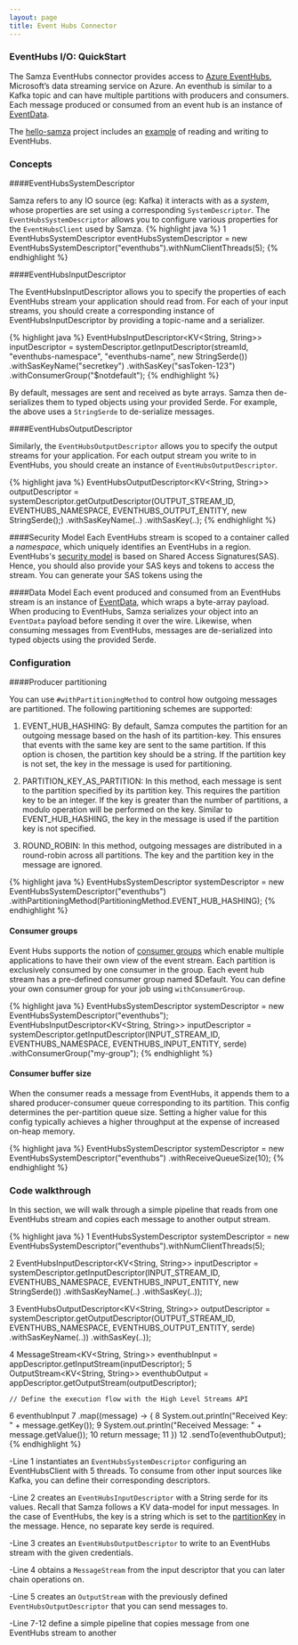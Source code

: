 ```yaml
---
layout: page
title: Event Hubs Connector
---
```

<!--
   Licensed to the Apache Software Foundation (ASF) under one or more
   contributor license agreements.  See the NOTICE file distributed with
   this work for additional information regarding copyright ownership.
   The ASF licenses this file to You under the Apache License, Version 2.0
   (the "License"); you may not use this file except in compliance with
   the License.  You may obtain a copy of the License at

       http://www.apache.org/licenses/LICENSE-2.0

   Unless required by applicable law or agreed to in writing, software
   distributed under the License is distributed on an "AS IS" BASIS,
   WITHOUT WARRANTIES OR CONDITIONS OF ANY KIND, either express or implied.
   See the License for the specific language governing permissions and
   limitations under the License.
-->

### EventHubs I/O: QuickStart

The Samza EventHubs connector provides access to [Azure EventHubs](https://docs.microsoft.com/en-us/azure/event-hubs/event-hubs-features), Microsoft’s data streaming service on Azure. An eventhub is similar to a Kafka topic and can have multiple partitions with producers and consumers. Each message produced or consumed from an event hub is an instance of [EventData](https://docs.microsoft.com/en-us/java/api/com.microsoft.azure.eventhubs._event_data). 

The [hello-samza](https://github.com/apache/samza-hello-samza) project includes an [example](../../../tutorials/versioned/samza-event-hubs-standalone.html) of reading and writing to EventHubs.

### Concepts

####EventHubsSystemDescriptor

Samza refers to any IO source (eg: Kafka) it interacts with as a _system_, whose properties are set using a corresponding `SystemDescriptor`. The `EventHubsSystemDescriptor` allows you to configure various properties for the `EventHubsClient` used by Samza.
{% highlight java %}
 1  EventHubsSystemDescriptor eventHubsSystemDescriptor = new EventHubsSystemDescriptor("eventhubs").withNumClientThreads(5);
{% endhighlight %}

####EventHubsInputDescriptor

The EventHubsInputDescriptor allows you to specify the properties of each EventHubs stream your application should read from. For each of your input streams, you should create a corresponding instance of EventHubsInputDescriptor by providing a topic-name and a serializer.

{% highlight java %}
    EventHubsInputDescriptor<KV<String, String>> inputDescriptor = 
        systemDescriptor.getInputDescriptor(streamId, "eventhubs-namespace", "eventhubs-name", new StringSerde())
          .withSasKeyName("secretkey")
          .withSasKey("sasToken-123")
          .withConsumerGroup("$notdefault");
{% endhighlight %}

By default, messages are sent and received as byte arrays. Samza then de-serializes them to typed objects using your provided Serde. For example, the above uses a `StringSerde` to de-serialize messages.


####EventHubsOutputDescriptor

Similarly, the `EventHubsOutputDescriptor` allows you to specify the output streams for your application. For each output stream you write to in EventHubs, you should create an instance of `EventHubsOutputDescriptor`.

{% highlight java %}
    EventHubsOutputDescriptor<KV<String, String>> outputDescriptor =
        systemDescriptor.getOutputDescriptor(OUTPUT_STREAM_ID, EVENTHUBS_NAMESPACE, EVENTHUBS_OUTPUT_ENTITY, new StringSerde();)
            .withSasKeyName(..)
            .withSasKey(..);
{% endhighlight %}

####Security Model
Each EventHubs stream is scoped to a container called a _namespace_, which uniquely identifies an EventHubs in a region. EventHubs's [security model](https://docs.microsoft.com/en-us/azure/event-hubs/event-hubs-authentication-and-security-model-overview) is based on Shared Access Signatures(SAS). 
Hence, you should also provide your SAS keys and tokens to access the stream. You can generate your SAS tokens using the 

####Data Model
Each event produced and consumed from an EventHubs stream is an instance of [EventData](https://docs.microsoft.com/en-us/java/api/com.microsoft.azure.eventhubs._event_data), which wraps a byte-array payload. When producing to EventHubs, Samza serializes your object into an `EventData` payload before sending it over the wire. Likewise, when consuming messages from EventHubs, messages are de-serialized into typed objects using the provided Serde. 

### Configuration

####Producer partitioning

You can use `#withPartitioningMethod` to control how outgoing messages are partitioned. The following partitioning schemes are supported:

1. EVENT\_HUB\_HASHING: By default, Samza computes the partition for an outgoing message based on the hash of its partition-key. This ensures that events with the same key are sent to the same partition. If this option is chosen, the partition key should be a string. If the partition key is not set, the key in the message is used for partitioning.

2. PARTITION\_KEY\_AS\_PARTITION: In this method, each message is sent to the partition specified by its partition key. This requires the partition key to be an integer. If the key is greater than the number of partitions, a modulo operation will be performed on the key. Similar to EVENT\_HUB\_HASHING, the key in the message is used if the partition key is not specified.

3. ROUND\_ROBIN: In this method, outgoing messages are distributed in a round-robin across all partitions. The key and the partition key in the message are ignored.

{% highlight java %}
EventHubsSystemDescriptor systemDescriptor = new EventHubsSystemDescriptor("eventhubs")
        .withPartitioningMethod(PartitioningMethod.EVENT_HUB_HASHING);
{% endhighlight %}


#### Consumer groups

Event Hubs supports the notion of [consumer groups](https://docs.microsoft.com/en-us/azure/event-hubs/event-hubs-features#consumer-groups) which enable multiple applications to have their own view of the event stream. Each partition is exclusively consumed by one consumer in the group. Each event hub stream has a pre-defined consumer group named $Default. You can define your own consumer group for your job using `withConsumerGroup`.

{% highlight java %}
EventHubsSystemDescriptor systemDescriptor = new EventHubsSystemDescriptor("eventhubs");
EventHubsInputDescriptor<KV<String, String>> inputDescriptor =
        systemDescriptor.getInputDescriptor(INPUT_STREAM_ID, EVENTHUBS_NAMESPACE, EVENTHUBS_INPUT_ENTITY, serde)
            .withConsumerGroup("my-group");
{% endhighlight %}


#### Consumer buffer size

When the consumer reads a message from EventHubs, it appends them to a shared producer-consumer queue corresponding to its partition. This config determines the per-partition queue size. Setting a higher value for this config typically achieves a higher throughput at the expense of increased on-heap memory.

{% highlight java %}
 EventHubsSystemDescriptor systemDescriptor = new EventHubsSystemDescriptor("eventhubs")
        .withReceiveQueueSize(10);
{% endhighlight %}

### Code walkthrough

In this section, we will walk through a simple pipeline that reads from one EventHubs stream and copies each message to another output stream. 

{% highlight java %}
1    EventHubsSystemDescriptor systemDescriptor = new EventHubsSystemDescriptor("eventhubs").withNumClientThreads(5);

2    EventHubsInputDescriptor<KV<String, String>> inputDescriptor =
        systemDescriptor.getInputDescriptor(INPUT_STREAM_ID, EVENTHUBS_NAMESPACE, EVENTHUBS_INPUT_ENTITY, new StringSerde())
            .withSasKeyName(..)
            .withSasKey(..));

3    EventHubsOutputDescriptor<KV<String, String>> outputDescriptor =
        systemDescriptor.getOutputDescriptor(OUTPUT_STREAM_ID, EVENTHUBS_NAMESPACE, EVENTHUBS_OUTPUT_ENTITY, serde)
            .withSasKeyName(..))
            .withSasKey(..));

4    MessageStream<KV<String, String>> eventhubInput = appDescriptor.getInputStream(inputDescriptor);
5    OutputStream<KV<String, String>> eventhubOutput = appDescriptor.getOutputStream(outputDescriptor);

    // Define the execution flow with the High Level Streams API
6    eventhubInput
7        .map((message) -> {
8          System.out.println("Received Key: " + message.getKey());
9          System.out.println("Received Message: " + message.getValue());
10          return message;
11        })
12        .sendTo(eventhubOutput);
{% endhighlight %}

-Line 1 instantiates an `EventHubsSystemDescriptor` configuring an EventHubsClient with 5 threads. To consume from other input sources like Kafka, you can define their corresponding descriptors. 

-Line 2 creates an `EventHubsInputDescriptor` with a String serde for its values. Recall that Samza follows a KV data-model for input messages. In the case of EventHubs, the key is a string which is set to the [partitionKey](https://docs.microsoft.com/en-us/java/api/com.microsoft.azure.eventhubs._event_data._system_properties.getpartitionkey?view=azure-java-stable#com_microsoft_azure_eventhubs__event_data__system_properties_getPartitionKey__) in the message. Hence, no separate key serde is required. 

-Line 3 creates an `EventHubsOutputDescriptor` to write to an EventHubs stream with the given credentials.

-Line 4 obtains a `MessageStream` from the input descriptor that you can later chain operations on. 

-Line 5 creates an `OutputStream` with the previously defined `EventHubsOutputDescriptor` that you can send messages to.

-Line 7-12 define a simple pipeline that copies message from one EventHubs stream to another